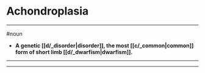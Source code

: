 # Achondroplasia
---
#noun
- **A genetic [[d/_disorder|disorder]], the most [[c/_common|common]] form of short limb [[d/_dwarfism|dwarfism]].**
---
---
